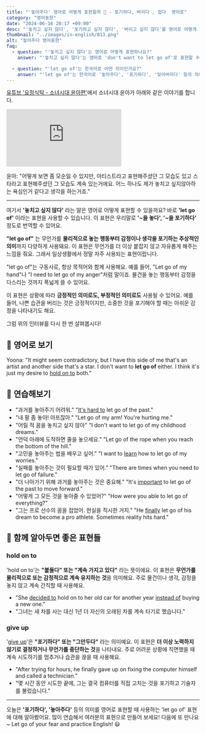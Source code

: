 ```yaml
---
title: "'놓아주다' 영어로 어떻게 표현할까 🎈 - 포기하다, 버리다 , 접다  영어로"
category: "영어표현"
date: "2024-06-16 20:17 +09:00"
desc: "'놓치고 싶지 않다', '포기하고 싶지 않다', '버리고 싶지 않다'를 영어로 어떻게 표현하면 좋을까요? '어느 하나도 놓치고 싶지 않아요', '모순일 수 있지만 놓치고 싶지 않은 욕심이에요' 등을 영어로 표현하는 법을 배워봅시다. 다양한 예문을 통해서 연습하고 본인의 표현으로 만들어 보세요."
thumbnail: "../images/in-english/013.png"
alt: "놓아주다 영어표현"
faq:
  - question: "'놓치고 싶지 않다'는 영어로 어떻게 표현하나요?"
    answer: "'놓치고 싶지 않다'는 영어로 'don't want to let go of'로 표현할 수 있습니다. 예를 들어, '난 이 기회를 놓치고 싶지 않아'는 'I don't want to let go of this opportunity'로 말할 수 있습니다."

  - question: "'let go of'는 한국어로 어떤 의미인가요?"
    answer: "'let go of'는 한국어로 '놓아주다', '포기하다', '잊어버리다' 등의 의미입니다. 물리적인 것뿐만 아니라 감정이나 생각에도 적용될 수 있습니다. 예를 들어, 'It's time to let go of your anger'는 '화를 풀 때가 됐어'라는 의미입니다."
---
```


[유튜브 '요정식탁 - 소녀시대 윤아편'](https://www.youtube.com/watch?v=OSPokZYFPtw&t=1523s)에서 소녀시대 윤아가 아래와 같은 이야기를 합니다.

<iframe class="youtube" src="https://www.youtube.com/embed/OSPokZYFPtw?si=ZspZ0RQb_ajL5WMm&amp;start=1523" title="YouTube video player" frameborder="0" allow="accelerometer; autoplay; clipboard-write; encrypted-media; gyroscope; picture-in-picture; web-share" referrerpolicy="strict-origin-when-cross-origin" allowfullscreen></iframe>

윤아: "어떻게 보면 좀 모순일 수 있지만, 아티스트라고 표현해주셨던 그 모습도 있고 스타라고 표현해주셨던 그 모습도 계속 있는거에요. 어느 하나도 제가 놓치고 싶지않아하는 욕심인거 같다고 생각을 하는거죠."

---

여기서 **'놓치고 싶지 않다'** 라는 말은 영어로 어떻게 표현할 수 있을까요? 바로 **'let go of'** 이라는 표현을 사용할 수 있습니다. 이 표현은 우리말로 **'~을 놓다', '~을 포기하다'** 정도로 번역할 수 있어요.

**"let go of"** 는 무언가를 **물리적으로 놓는 행동부터 감정이나 생각을 포기하는 추상적인 의미**까지 다양하게 사용돼요. 이 표현은 무언가를 더 이상 붙잡지 않고 자유롭게 해주는 느낌을 줘요. 그래서 일상생활에서 정말 자주 사용되는 표현이랍니다.

"let go of"는 구동사로, 항상 목적어와 함께 사용해요. 예를 들어, "Let go of my hand"나 "I need to let go of my anger"처럼 말이죠. 물건을 놓는 행동부터 감정을 다스리는 것까지 폭넓게 쓸 수 있어요.

이 표현은 상황에 따라 **긍정적인 의미로도, 부정적인 의미로도** 사용될 수 있어요. 예를 들어, 나쁜 습관을 버리는 것은 긍정적이지만, 소중한 것을 포기해야 할 때는 아쉬운 감정을 나타내기도 해요.

그럼 위의 인터뷰를 다시 한 번 살펴봅시다!

## 📖 영어로 보기

Yoona: "It might seem contradictory, but I have this side of me that's an artist and another side that's a star. I don't want to **let go of** either. I think it's just my desire to [hold on to](/blog/vocab-1/031.hold-on-to/) both."

## 💬 연습해보기

<ul data-interactive-list>
  <li data-interactive-item>
    <span data-toggler>"과거를 놓아주기 어려워."</span>
    <span data-answer>"<a href="/blog/in-english/111.hard-to/">It's hard to</a> let go of the past."</span>
  </li>
  <li data-interactive-item>
    <span data-toggler>"내 팔 좀 놓아! 아프잖아."</span>
    <span data-answer>"Let go of my arm! You're hurting me."</span>
  </li>
  <li data-interactive-item>
    <span data-toggler>"어릴 적 꿈을 놓치고 싶지 않아"</span>
    <span data-answer>"I don't want to let go of my childhood dreams."</span>
  </li>
  <li data-interactive-item>
    <span data-toggler>"언덕 아래에 도착하면 줄을 놓으세요."</span>
    <span data-answer>"Let go of the rope when you reach the bottom of the hill."</span>
  </li>
  <li data-interactive-item>
    <span data-toggler>"고민을 놓아주는 법을 배우고 싶어."</span>
    <span data-answer>"I want to <a href="/blog/in-english/245.learn/">learn</a> how to let go of my worries."</span>
  </li>
  <li data-interactive-item>
    <span data-toggler>"실패를 놓아주는 것이 필요할 때가 있어."</span>
    <span data-answer>"There are times when you need to let go of failure."</span>
  </li>
  <li data-interactive-item>
    <span data-toggler>"더 나아가기 위해 과거를 놓아주는 것은 중요해."</span>
    <span data-answer>"It's <a href="/blog/in-english/318.important/">important</a> to let go of the past to move forward."</span>
  </li>
  <li data-interactive-item>
    <span data-toggler>"어떻게 그 모든 것을 놓아줄 수 있었어?"</span>
    <span data-answer>"How were you able to let go of everything?"</span>
  </li>
  <li data-interactive-item>
    <span data-toggler>"그는 프로 선수의 꿈을 접었어. 현실을 직시한 거지."</span>
    <span data-answer>"He <a href="/blog/in-english/182.finally/">finally</a> let go of his dream to become a pro athlete. Sometimes reality hits hard."</span>
  </li>
</ul>

## 🤝 함께 알아두면 좋은 표현들

### hold on to

'hold on to'는 **"붙들다" 또는 "계속 가지고 있다"** 라는 뜻이에요. 이 표현은 **무언가를 물리적으로 또는 감정적으로 계속 유지하는 것**을 의미해요. 주로 물건이나 생각, 감정을 놓지 않고 계속 간직할 때 사용해요.

- "She [decided to](/blog/in-english/062.decide-to/) hold on to her old car for another year [instead of](/blog/in-english/169.instead-of/) buying a new one."
- "그녀는 새 차를 사는 대신 1년 더 자신의 오래된 차를 계속 타기로 했습니다."

### give up

'[give up](/blog/vocab-1/046.give-up/)'은 **"포기하다" 또는 "그만두다"** 라는 의미예요. 이 표현은 **더 이상 노력하지 않기로 결정하거나 무언가를 중단하는 것**을 나타내요. 주로 어려운 상황에 직면했을 때 계속 시도하기를 멈추거나 습관을 끊을 때 사용해요.

- "After trying for hours, he finally gave up on fixing the computer himself and called a technician."
- "몇 시간 동안 시도한 끝에, 그는 결국 컴퓨터를 직접 고치는 것을 포기하고 기술자를 불렀습니다."

---

오늘은 **'포기하다', '놓아주다'** 등의 의미를 영어로 표현할 때 사용하는 'let go of' 표현에 대해 알아봤어요. 많이 연습해서 여러분의 표현으로 만들어 보세요! 다음에 또 만나요~ Let go of your fear and practice English! 😃
